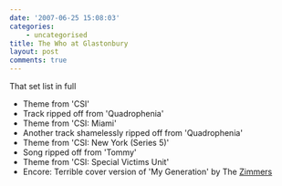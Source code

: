 ```yaml
---
date: '2007-06-25 15:08:03'
categories:
    - uncategorised
title: The Who at Glastonbury
layout: post
comments: true
---
```


That set list in full

-   Theme from 'CSI'
-   Track ripped off from 'Quadrophenia'
-   Theme from 'CSI: Miami'
-   Another track shamelessly ripped off from 'Quadrophenia'
-   Theme from 'CSI: New York (Series 5)'
-   Song ripped off from 'Tommy'
-   Theme from 'CSI: Special Victims Unit'
-   Encore: Terrible cover version of 'My Generation' by The
    [Zimmers](http://www.youtube.com/watch?v=zqfFrCUrEbY)


